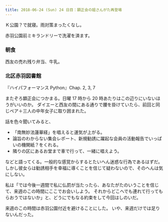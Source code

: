 ```yaml
---
title: 2018-06-24 (Sun) 24 日目：顕正会の姐さんがた再登場
---
```


Ｋ公園？で就寝。雨対策まったくなし。

赤羽公園前ミキランドリーで洗濯を済ます。

### 朝食

西友の売れ残り弁当、牛乳。

### 北区赤羽図書館

『ハイパフォーマンス Python』Chap. 2, 3, 7

またぞろ顕正会につかまる。日曜 17 時から 20 時あたりはこの辺りにいないほうがいいのか。
ダイエーと西友の間にある通りで腰を掛けていたら、前回と同じペア＋三人の中年女子に取り囲まれた。

話を色々聞いてみると、

* 「南無妙法蓮華経」を唱えると運気が上がる。
* 論旨のわからない集会レポート、新規勧誘に躍起な会員の活動報告でいっぱいの機関紙？をくれる。
* 隣りの区にあるお堂まで車で行って、一緒に唱えよう。

などと語ってくる。一般的な感覚からするとたいへん迷惑な行為であるはずだ。
しかし彼女らは勧誘相手を幸福に導くことを信じて疑わないので、そのへんは気にしない。

私は「では今後一週間で私に仏罰が当たったら、あなたがたのいうことを信じて、来週のこの時間にここでお会いしよう。
それからどこへでも連れて行ってもらおうではないか」と、どうにでもなる約束をして今回はしのいだ。

来週のこの時間は赤羽公園付近を避けることにした。
いや、来週だけでは足りないんだった。
